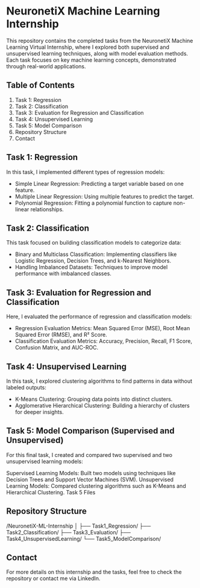 # NeuronetiX Machine Learning Internship
This repository contains the completed tasks from the NeuronetiX Machine Learning Virtual Internship, where I explored both supervised and unsupervised learning techniques, along with model evaluation methods. Each task focuses on key machine learning concepts, demonstrated through real-world applications.

## Table of Contents

1. Task 1: Regression
2. Task 2: Classification
3. Task 3: Evaluation for Regression and Classification
4. Task 4: Unsupervised Learning
5. Task 5: Model Comparison
6. Repository Structure
7. Contact

## Task 1: Regression
In this task, I implemented different types of regression models:

- Simple Linear Regression: Predicting a target variable based on one feature.
- Multiple Linear Regression: Using multiple features to predict the target.
- Polynomial Regression: Fitting a polynomial function to capture non-linear relationships.

## Task 2: Classification
This task focused on building classification models to categorize data:

- Binary and Multiclass Classification: Implementing classifiers like Logistic Regression, Decision Trees, and k-Nearest Neighbors.
- Handling Imbalanced Datasets: Techniques to improve model performance with imbalanced classes.


## Task 3: Evaluation for Regression and Classification
Here, I evaluated the performance of regression and classification models:

- Regression Evaluation Metrics: Mean Squared Error (MSE), Root Mean Squared Error (RMSE), and R² Score.
- Classification Evaluation Metrics: Accuracy, Precision, Recall, F1 Score, Confusion Matrix, and AUC-ROC.

## Task 4: Unsupervised Learning
In this task, I explored clustering algorithms to find patterns in data without labeled outputs:

- K-Means Clustering: Grouping data points into distinct clusters.
- Agglomerative Hierarchical Clustering: Building a hierarchy of clusters for deeper insights.

## Task 5: Model Comparison (Supervised and Unsupervised)
For this final task, I created and compared two supervised and two unsupervised learning models:

Supervised Learning Models: Built two models using techniques like Decision Trees and Support Vector Machines (SVM).
Unsupervised Learning Models: Compared clustering algorithms such as K-Means and Hierarchical Clustering.
Task 5 Files

## Repository Structure
/NeuronetiX-ML-Internship
│
├── Task1_Regression/
├── Task2_Classification/
├── Task3_Evaluation/
├── Task4_UnsupervisedLearning/
└── Task5_ModelComparison/


## Contact
For more details on this internship and the tasks, feel free to check the repository or contact me via LinkedIn.

